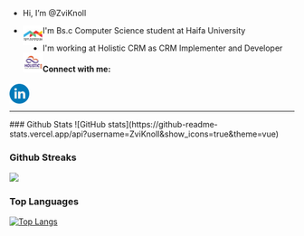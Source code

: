 -  Hi, I’m @ZviKnoll 
- I'm Bs.c Computer Science student at Haifa University  <img align="left" alt="Zvi Knoll linkedin" width="35px" src="./1568634950413.jpg" />

- I'm working at Holistic CRM as CRM Implementer and Developer <img align="left" alt="Zvi Knoll linkedin" width="35px" src="./1542087110834.jpg" />

#### Connect with me:


<a href="https://www.linkedin.com/in/zvi-knoll/">
  <img align="left" alt="Zvi Knoll linkedin" width="35px" src="./linkedin.png" />
</a>
<br>
<br><hr>
### Github Stats
![GitHub stats](https://github-readme-stats.vercel.app/api?username=ZviKnoll&show_icons=true&theme=vue)

### Github Streaks
<img src="https://github-readme-streak-stats.herokuapp.com/?user=ZviKnoll&theme=white" width="48%" >

### Top Languages
[![Top Langs](https://github-readme-stats.vercel.app/api/top-langs/?username=ZviKnoll)](https://github.com/anuraghazra/github-readme-stats)


<!---
ZviKnoll/ZviKnoll is a ✨ special ✨ repository because its `README.md` (this file) appears on your GitHub profile.
You can click the Preview link to take a look at your changes.
--->
